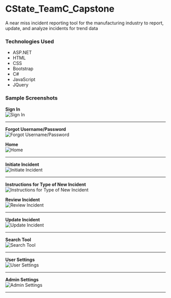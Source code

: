 # CState_TeamC_Capstone
A near miss incident reporting tool for the manufacturing industry to report, update, and analyze incidents for trend data

### Technologies Used
- ASP.NET
- HTML
- CSS
- Bootstrap
- C#
- JavaScript
- JQuery

### Sample Screenshots
**Sign In**  
![Sign In](screenshots/latest/signIn.png)  
***

**Forgot Username/Password**  
![Forgot Username/Password](screenshots/latest/resetCredentials.png)

**Home**  
![Home](screenshots/latest/Home.png)
***

**Initiate Incident**  
![Initiate Incident](screenshots/latest/initiateIncident.png)
***

**Instructions for Type of New Incident**  
![Instructions for Type of New Incident](screenshots/latest/typeInstructions.png)

**Review Incident**  
![Review Incident](screenshots/latest/reviewIncident.png)
***

**Update Incident**  
![Update Incident](screenshots/latest/updateIncident.png)
***

**Search Tool**  
![Search Tool](screenshots/latest/searchTool.png)
***

**User Settings**  
![User Settings](screenshots/latest/userSettings.png)
***

**Admin Settings**  
![Admin Settings](screenshots/latest/adminSettings.png)
***
